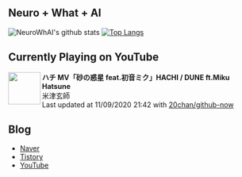 ## Neuro + What + AI

![NeuroWhAI's github stats](https://github-readme-stats.vercel.app/api?username=neurowhai&count_private=true&show_icons=true)
[![Top Langs](https://github-readme-stats.vercel.app/api/top-langs/?username=neurowhai&layout=compact)](https://github.com/anuraghazra/github-readme-stats)

## Currently Playing on YouTube

[<img align="left" height="65" src="https://yt3.ggpht.com/a/AATXAJz8oyDrZ4bZAcDlADItLKSx5K296QaFhW1-wu8HKw=s88-c-k-c0xffffffff-no-nd-rj-mo">](https://www.youtube.com/channel/UCUCeZaZeJbEYAAzvMgrKOPQ)

**ハチ MV「砂の惑星 feat.初音ミク」HACHI / DUNE ft.Miku Hatsune**  
米津玄師  
Last updated at 11/09/2020 21:42 with [20chan/github-now](https://github.com/20chan/github-now)

## Blog

- [Naver](http://blog.naver.com/neurowhai)
- [Tistory](http://neurowhai.tistory.com/)
- [YouTube](https://www.youtube.com/channel/UCB_v1xU6laBHOeH6z4L-Mtw)

